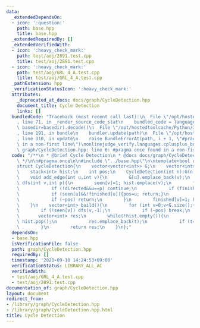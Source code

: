 ```yaml
---
data:
  _extendedDependsOn:
  - icon: ':question:'
    path: base.hpp
    title: base.hpp
  _extendedRequiredBy: []
  _extendedVerifiedWith:
  - icon: ':heavy_check_mark:'
    path: test/aoj/2891.test.cpp
    title: test/aoj/2891.test.cpp
  - icon: ':heavy_check_mark:'
    path: test/aoj/GRL_4_A.test.cpp
    title: test/aoj/GRL_4_A.test.cpp
  _pathExtension: hpp
  _verificationStatusIcon: ':heavy_check_mark:'
  attributes:
    _deprecated_at_docs: docs/graph/CycleDetection.hpp
    document_title: Cycle Detection
    links: []
  bundledCode: "Traceback (most recent call last):\n  File \"/opt/hostedtoolcache/Python/3.8.5/x64/lib/python3.8/site-packages/onlinejudge_verify/documentation/build.py\"\
    , line 71, in _render_source_code_stat\n    bundled_code = language.bundle(stat.path,\
    \ basedir=basedir).decode()\n  File \"/opt/hostedtoolcache/Python/3.8.5/x64/lib/python3.8/site-packages/onlinejudge_verify/languages/cplusplus.py\"\
    , line 191, in bundle\n    bundler.update(path)\n  File \"/opt/hostedtoolcache/Python/3.8.5/x64/lib/python3.8/site-packages/onlinejudge_verify/languages/cplusplus_bundle.py\"\
    , line 310, in update\n    raise BundleErrorAt(path, i + 1, \"#pragma once found\
    \ in a non-first line\")\nonlinejudge_verify.languages.cplusplus_bundle.BundleErrorAt:\
    \ graph/CycleDetection.hpp: line 6: #pragma once found in a non-first line\n"
  code: "/**\n * @brief Cycle Detection\n * @docs docs/graph/CycleDetection.hpp\n\
    \ */\n\n#pragma once\n\n#include \"../base.hpp\"\n\ntemplate<bool directed>\n\
    struct CycleDetection{\n    vector<vector<int>> G;\n    vector<int> seen,finished;\n\
    \    stack<int> hist;\n    int pos;\n    CycleDetection(int n):G(n),seen(n,0),finished(n,0),pos(-1){}\n\
    \    void add_edge(int u,int v){\n        G[u].emplace_back(v);\n    }\n    void\
    \ dfs(int v,int p){\n        seen[v]=1; hist.emplace(v);\n        for (int u:G[v]){\n\
    \            if (!directed&&u==p) continue;\n            if (finished[u]) continue;\n\
    \            if (seen[u]&&!finished[u]){pos=u; return;}\n            dfs(u,v);\n\
    \            if (~pos) return;\n        }\n        finished[v]=1; hist.pop();\n\
    \    }\n    vector<int> build(){\n        for (int v=0;v<G.size();++v){\n    \
    \        if (!seen[v]) dfs(v,-1);\n            if (~pos) break;\n        }\n \
    \       vector<int> res;\n        while(!hist.empty()){\n            int t=hist.top();\
    \ hist.pop();\n            res.emplace_back(t);\n            if (t==pos) break;\n\
    \        }\n        return res;\n    }\n};"
  dependsOn:
  - base.hpp
  isVerificationFile: false
  path: graph/CycleDetection.hpp
  requiredBy: []
  timestamp: '2020-09-10 14:24:53+09:00'
  verificationStatus: LIBRARY_ALL_AC
  verifiedWith:
  - test/aoj/GRL_4_A.test.cpp
  - test/aoj/2891.test.cpp
documentation_of: graph/CycleDetection.hpp
layout: document
redirect_from:
- /library/graph/CycleDetection.hpp
- /library/graph/CycleDetection.hpp.html
title: Cycle Detection
---
```

